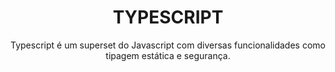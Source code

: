 <div align=center> 
  
 **<h1>TYPESCRIPT</h1>**
  
  <p>Typescript é um superset do Javascript com diversas funcionalidades como tipagem estática e segurança.</p>

</div>
